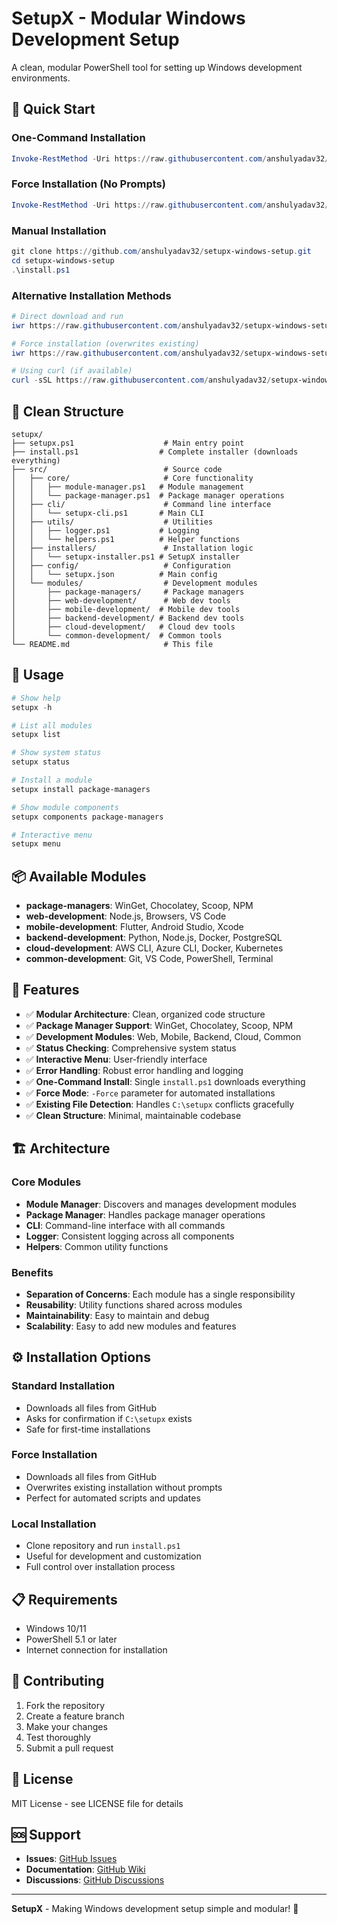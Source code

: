 # SetupX - Modular Windows Development Setup

A clean, modular PowerShell tool for setting up Windows development environments.

## 🚀 Quick Start

### One-Command Installation
```powershell
Invoke-RestMethod -Uri https://raw.githubusercontent.com/anshulyadav32/setupx-windows-setup/main/install.ps1 | Invoke-Expression
```

### Force Installation (No Prompts)
```powershell
Invoke-RestMethod -Uri https://raw.githubusercontent.com/anshulyadav32/setupx-windows-setup/main/install.ps1 | Invoke-Expression -Force
```

### Manual Installation
```powershell
git clone https://github.com/anshulyadav32/setupx-windows-setup.git
cd setupx-windows-setup
.\install.ps1
```

### Alternative Installation Methods
```powershell
# Direct download and run
iwr https://raw.githubusercontent.com/anshulyadav32/setupx-windows-setup/main/install.ps1 | iex

# Force installation (overwrites existing)
iwr https://raw.githubusercontent.com/anshulyadav32/setupx-windows-setup/main/install.ps1 | iex -Force

# Using curl (if available)
curl -sSL https://raw.githubusercontent.com/anshulyadav32/setupx-windows-setup/main/install.ps1 | powershell
```

## 📁 Clean Structure

```
setupx/
├── setupx.ps1                    # Main entry point
├── install.ps1                  # Complete installer (downloads everything)
├── src/                          # Source code
│   ├── core/                     # Core functionality
│   │   ├── module-manager.ps1   # Module management
│   │   └── package-manager.ps1  # Package manager operations
│   ├── cli/                      # Command line interface
│   │   └── setupx-cli.ps1       # Main CLI
│   ├── utils/                    # Utilities
│   │   ├── logger.ps1           # Logging
│   │   └── helpers.ps1          # Helper functions
│   ├── installers/               # Installation logic
│   │   └── setupx-installer.ps1 # SetupX installer
│   ├── config/                   # Configuration
│   │   └── setupx.json          # Main config
│   └── modules/                  # Development modules
│       ├── package-managers/     # Package managers
│       ├── web-development/      # Web dev tools
│       ├── mobile-development/  # Mobile dev tools
│       ├── backend-development/ # Backend dev tools
│       ├── cloud-development/   # Cloud dev tools
│       └── common-development/  # Common tools
└── README.md                     # This file
```

## 🎯 Usage

```powershell
# Show help
setupx -h

# List all modules
setupx list

# Show system status
setupx status

# Install a module
setupx install package-managers

# Show module components
setupx components package-managers

# Interactive menu
setupx menu
```

## 📦 Available Modules

- **package-managers**: WinGet, Chocolatey, Scoop, NPM
- **web-development**: Node.js, Browsers, VS Code
- **mobile-development**: Flutter, Android Studio, Xcode
- **backend-development**: Python, Node.js, Docker, PostgreSQL
- **cloud-development**: AWS CLI, Azure CLI, Docker, Kubernetes
- **common-development**: Git, VS Code, PowerShell, Terminal

## 🔧 Features

- ✅ **Modular Architecture**: Clean, organized code structure
- ✅ **Package Manager Support**: WinGet, Chocolatey, Scoop, NPM
- ✅ **Development Modules**: Web, Mobile, Backend, Cloud, Common
- ✅ **Status Checking**: Comprehensive system status
- ✅ **Interactive Menu**: User-friendly interface
- ✅ **Error Handling**: Robust error handling and logging
- ✅ **One-Command Install**: Single `install.ps1` downloads everything
- ✅ **Force Mode**: `-Force` parameter for automated installations
- ✅ **Existing File Detection**: Handles `C:\setupx` conflicts gracefully
- ✅ **Clean Structure**: Minimal, maintainable codebase

## 🏗️ Architecture

### Core Modules
- **Module Manager**: Discovers and manages development modules
- **Package Manager**: Handles package manager operations
- **CLI**: Command-line interface with all commands
- **Logger**: Consistent logging across all components
- **Helpers**: Common utility functions

### Benefits
- **Separation of Concerns**: Each module has a single responsibility
- **Reusability**: Utility functions shared across modules
- **Maintainability**: Easy to maintain and debug
- **Scalability**: Easy to add new modules and features

## ⚙️ Installation Options

### Standard Installation
- Downloads all files from GitHub
- Asks for confirmation if `C:\setupx` exists
- Safe for first-time installations

### Force Installation
- Downloads all files from GitHub
- Overwrites existing installation without prompts
- Perfect for automated scripts and updates

### Local Installation
- Clone repository and run `install.ps1`
- Useful for development and customization
- Full control over installation process

## 📋 Requirements

- Windows 10/11
- PowerShell 5.1 or later
- Internet connection for installation

## 🤝 Contributing

1. Fork the repository
2. Create a feature branch
3. Make your changes
4. Test thoroughly
5. Submit a pull request

## 📄 License

MIT License - see LICENSE file for details

## 🆘 Support

- **Issues**: [GitHub Issues](https://github.com/anshulyadav32/setupx-windows-setup/issues)
- **Documentation**: [GitHub Wiki](https://github.com/anshulyadav32/setupx-windows-setup/wiki)
- **Discussions**: [GitHub Discussions](https://github.com/anshulyadav32/setupx-windows-setup/discussions)

---

**SetupX** - Making Windows development setup simple and modular! 🚀